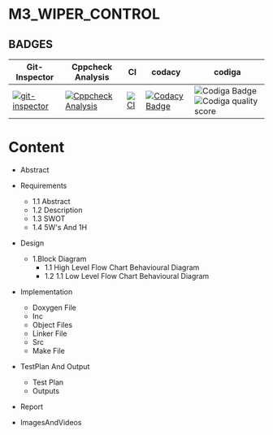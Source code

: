 # M3_WIPER_CONTROL

## BADGES

|Git-Inspector|Cppcheck Analysis| CI| codacy|  codiga|
---|---|---|---|---|
|[![git-inspector](https://github.com/Bobburianil/M3_WIPER_CONTROL_SYSTEM/actions/workflows/git-inspector.yml/badge.svg)](https://github.com/Bobburianil/M3_WIPER_CONTROL_SYSTEM/actions/workflows/git-inspector.yml)|[![Cppcheck Analysis](https://github.com/Bobburianil/M3_WIPER_CONTROL_SYSTEM/actions/workflows/Cppcheck%20Analyse.yml/badge.svg)](https://github.com/Bobburianil/M3_WIPER_CONTROL_SYSTEM/actions/workflows/Cppcheck%20Analyse.yml)|[![CI](https://github.com/Bobburianil/M3_WIPER_CONTROL_SYSTEM/actions/workflows/main.yml/badge.svg)](https://github.com/Bobburianil/M3_WIPER_CONTROL_SYSTEM/actions/workflows/main.yml)|[![Codacy Badge](https://app.codacy.com/project/badge/Grade/cd8306dc040d4498af0d913d3c4cd751)](https://www.codacy.com/gh/Bobburianil/M3_WIPER_CONTROL_SYSTEM/dashboard?utm_source=github.com&amp;utm_medium=referral&amp;utm_content=Bobburianil/M3_WIPER_CONTROL_SYSTEM&amp;utm_campaign=Badge_Grade)|![Codiga Badge](https://api.codiga.io/project/33377/status/svg)![Codiga quality score](https://api.codiga.io/project/33377/score/svg)|


# **Content**
- Abstract

- Requirements
   - 1.1 Abstract
   - 1.2 Description
   - 1.3 SWOT
   - 1.4 5W's And 1H

- Design
   - 1.Block Diagram
     - 1.1 High Level Flow Chart Behavioural Diagram
     - 1.2 1.1 Low Level Flow Chart Behavioural Diagram

- Implementation
   - Doxygen File
   - Inc
   - Object Files
   - Linker File
   - Src
   - Make File

- TestPlan And Output
  - Test Plan
  - Outputs
  
- Report

- ImagesAndVideos
